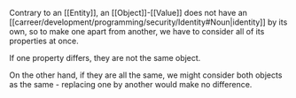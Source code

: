Contrary to an [[Entity]], an [[Object]]-[[Value]] does not have an [[carreer/development/programming/security/Identity#Noun|identity]] by its own, so to make one apart from another, we have to consider all of its properties at once.

If one property differs, they are not the same object.

On the other hand, if they are all the same, we might consider both objects as the same - replacing one by another would make no difference.